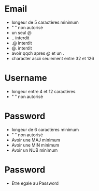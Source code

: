 # Email

- longeur de 5 caractères minimum
- " " non autorisé
- un seul @
- .. interdit
- .@ interdit
- @. interdit
- avoir qqch apres @ et un .
- character ascii seulement entre 32 et 126


# Username

- longeur entre 4 et 12 caractères
- " " non autorisé

# Password

- longeur de 6 caractères minimum
- " " non autorisé
- Avoir une MAJ minimum
- Avoir une MIN minimum
- Avoir un NUB minimum

# Password

- Etre egale au Password
